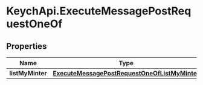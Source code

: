 # KeychApi.ExecuteMessagePostRequestOneOf

## Properties

Name | Type | Description | Notes
------------ | ------------- | ------------- | -------------
**listMyMinter** | [**ExecuteMessagePostRequestOneOfListMyMinter**](ExecuteMessagePostRequestOneOfListMyMinter.md) |  | 


